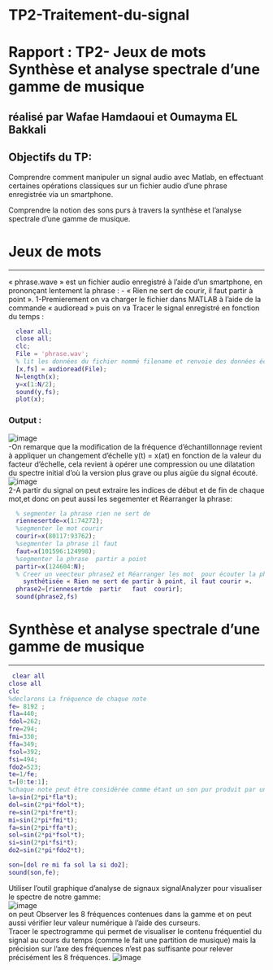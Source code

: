# TP2-Traitement-du-signal
# Rapport : TP2- Jeux de mots Synthèse et analyse spectrale d’une gamme de musique

## réalisé par Wafae Hamdaoui et Oumayma EL Bakkali

## Objectifs du TP:
 Comprendre comment manipuler un signal audio avec Matlab, en effectuant 
certaines opérations classiques sur un fichier audio d’une phrase enregistrée via 
un smartphone.<br/>

 Comprendre la notion des sons purs à travers la synthèse et l’analyse spectrale 
d’une gamme de musique.<br/>
# Jeux de mots
-------------------------------------------------------------------
« phrase.wave » est un fichier audio enregistré à l’aide d’un smartphone, en 
prononçant lentement la phrase : 
         - « Rien ne sert de courir, il faut partir à point ».
  1-Premierement on va charger le fichier  dans MATLAB à l’aide de la commande « audioread » puis on va Tracer le signal enregistré en fonction du temps :
 ```Matlab
   clear all;
   close all;
   clc;
   File = 'phrase.wav';
   % lit les données du fichier nommé filename et renvoie des données échantillonnées,x, et le fréquence dléchantillonnage pour ces données, Fs.
   [x,fs] = audioread(File);
   N=length(x);
   y=x(1:N/2);
   sound(y,fs);
   plot(x);
 ```
 ### Output :
![image](https://user-images.githubusercontent.com/93142901/151712108-29a3e6a3-e190-412f-ab6d-8c683304daec.png)<br/>
-On remarque que la modification de la fréquence d’échantillonnage revient à appliquer 
un changement d’échelle y(t) = x(at) en fonction de la valeur du facteur d’échelle, cela 
revient à opérer une compression ou une dilatation du spectre initial d’où la version 
plus grave ou plus aigüe du signal écouté.</br>
![image](https://user-images.githubusercontent.com/93142901/151712601-c72497f0-5e3d-4a22-b4e1-c0978b9264b7.png)<br/>
2-A partir du signal on peut extraire les indices de début et de fin de chaque mot,et donc on peut aussi les segementer et  Réarranger la phrase:
```Matlab
  % segmenter la phrase rien ne sert de
  riennesertde=x(1:74272);
  %segmenter le mot courir 
  courir=x(80117:93762);
  %segmenter la phrase il faut
  faut=x(101596:124998);
  %segmenter la phrase  partir a point
  partir=x(124604:N);
  % Creer un veecteur phrase2 et Réarranger les mot  pour écouter la phrase 
    synthétisée « Rien ne sert de partir à point, il faut courir ».
  phrase2=[riennesertde  partir   faut  courir];
  sound(phrase2,fs)
```
# Synthèse et analyse spectrale d’une gamme de musique
-------------------------------------------------------------------
```Matlab
 clear all
close all
clc
%declarons La fréquence de chaque note
fe= 8192 ;
fla=440;
fdol=262;
fre=294;
fmi=330;
ffa=349;
fsol=392;
fsi=494;
fdo2=523;
te=1/fe;
t=[0:te:1];
%chaque note peut être considérée comme étant un son pur produit par un signal sinusoïdal
la=sin(2*pi*fla*t);
dol=sin(2*pi*fdol*t);
re=sin(2*pi*fre*t);
mi=sin(2*pi*fmi*t);
fa=sin(2*pi*ffa*t);
sol=sin(2*pi*fsol*t);
si=sin(2*pi*fsi*t);
do2=sin(2*pi*fdo2*t);

son=[dol re mi fa sol la si do2];
sound(son,fe);
```
Utiliser l’outil graphique d’analyse de signaux signalAnalyzer pour visualiser le spectre de notre gamme:<br/>
![image](https://user-images.githubusercontent.com/93142901/151715942-56018b20-5628-4755-88b1-128ed5897b02.png)</br>
on peut Observer les 8 fréquences contenues dans la gamme et on peut aussi 
vérifier leur valeur numérique à l’aide des curseurs.</br>
Tracer le spectrogramme qui permet de visualiser le contenu fréquentiel du signal 
au cours du temps (comme le fait une partition de musique) mais la précision sur l’axe 
des fréquences n’est pas suffisante pour relever précisément les 8 fréquences.
![image](https://user-images.githubusercontent.com/93142901/151715878-6e1379fa-6b82-4555-a826-837e8298916a.png)</br>





